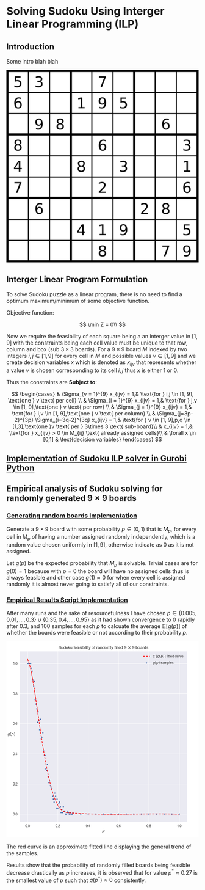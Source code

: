 # Solving Sudoku Using Interger Linear Programming (ILP)

## Introduction

Some intro blah blah



![Example Sudoku board - Generating & Solving Sudoku Puzzles | by Daniel Sasse | Medium](README.assets/example-board.png)

## Interger Linear Program Formulation

To solve Sudoku puzzle as a linear program, there is no need to find a optimum maximum/minimum of some objective function.

Objective function:

$$
\min Z = 0\\
$$

Now we require the feasibility of each square being a an interger value in $[1,9]$ with the constraints being each cell value must be unique to that row, column and box (sub $3\times 3$ boards). For a $9\times 9$ board $M$ indexed by two integers $i,j\in [1,9]$ for every cell in $M$ and possible values $v\in [1,9]$ and we create decision variables $x$ which is denoted as $x_{ijv}$ that represents whether a value $v$ is chosen corresponding to its cell $i,j$ thus $x$ is either $1$ or $0$. 

Thus the constraints are **Subject to**:

$$
\begin{cases}
    & \Sigma_{v = 1}^{9} x_{ijv} = 1,& \text{for } i,j \in [1, 9], \text{one } v \text{ per cell} \\
    & \Sigma_{i = 1}^{9} x_{ijv} = 1,& \text{for } j,v \in [1, 9],\text{one } v \text{ per row} \\
    & \Sigma_{j = 1}^{9} x_{ijv} = 1,& \text{for } i,v \in [1, 9],\text{one } v \text{ per column} \\
    & \Sigma_{j=3p-2}^{3p} \Sigma_{i=3q-2}^{3q} x_{ijv} = 1,& \text{for } v \in [1, 9],p,q \in [1,3],\text{one }v \text{ per } 3\times 3 \text{ sub-board}\\
    & x_{ijv} = 1,& \text{for } x_{ijv} > 0 \in M_{ij} \text{ already assigned cells}\\
    & \forall x \in [0,1] & \text{decision variables}
\end{cases}
$$

## [Implementation of Sudoku ILP solver in Gurobi Python](solver.py)


## Empirical analysis of Sudoku solving for randomly generated $9\times 9$ boards

### [Generating random boards Implementation](generate_board.py)

Generate a $9\times 9$ board with some probability $p\in (0,1)$ that is $M_p$, for every cell in $M_p$ of having a number assigned randomly independently, which is a random value chosen uniformly in $[1,9]$, otherwise indicate as $0$ as it is not assigned.

Let $g(p)$ be  the expected probability that $M_p$ is solvable. Trivial cases are for $g(0)=1$ because with $p=0$ the board will have no assigned cells thus is always feasible and other case $g(1)\approx 0$ for when every cell is assigned randomly it is almost never going to satisfy all of our constraints.

### [Empirical Results Script Implementation](results.py)

After many runs and the sake of resourcefulness I have chosen $p \in \{0.005,0.01,\dots,0.3\} \cup \{0.35, 0.4,\dots,0.95\}$ as it had shown convergence to $0$ rapidly after $0.3$, and 100 samples for each $p$ to calcuate the average $\mathbb{E}[g(p)]$ of whether the boards were feasible or not according to their probability $p$.

![q4res2](README.assets/q4res2.PNG)

The red curve is an approximate fitted line displaying the general trend of
the samples.

Results show that the probability of randomly filled boards being feasible decrease drastically as $p$ increases, it is observed that for value $p^*\approx 0.27$ is the smallest value of $p$ such that $g(p^*)\approx 0$ consistently.
